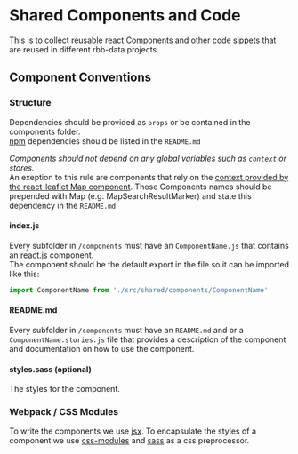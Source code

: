 # Shared Components and Code

This is to collect reusable react Components and other code sippets
that are reused in different rbb-data projects.

## Component Conventions

### Structure

Dependencies should be provided as `props` or be contained in the components folder.  
[npm](https://www.npmjs.com/) dependencies should be listed in the `README.md`

*Components should not depend on any global variables such as `context` or stores.*  
An exeption to this rule are components that rely on the [context provided by the react-leaflet Map component](https://react-leaflet.js.org/docs/en/intro.html#component-context). Those Components names should be prepended with Map (e.g. MapSearchResultMarker) and state this dependency in the `README.md`

#### index.js

Every subfolder in `/components` must have an `ComponentName.js` that contains an [react.js](https://reactjs.com/)
component.  
The component should be the default export in the file so it can be imported like this:

```js
import ComponentName from './src/shared/components/ComponentName'
```

#### README.md

Every subfolder in `/components` must have an `README.md` and or a `ComponentName.stories.js`
file that provides a description of the component and documentation on how to use the component.

#### styles.sass (optional)

The styles for the component.

### Webpack / CSS Modules

To write the components we use [jsx](https://reactjs.org/docs/introducing-jsx.html).
To encapsulate the styles of a component we use [css-modules](https://github.com/css-modules/css-modules) and [sass](http://sass-lang.com/) as a css preprocessor.
